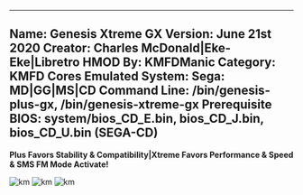 -----------------------
Name: Genesis Xtreme GX
Version: June 21st 2020
Creator: Charles McDonald|Eke-Eke|Libretro
HMOD By: KMFDManic
Category: KMFD Cores
Emulated System: Sega: MD|GG|MS|CD
Command Line: /bin/genesis-plus-gx, /bin/genesis-xtreme-gx
Prerequisite BIOS: system/bios_CD_E.bin, bios_CD_J.bin, bios_CD_U.bin (SEGA-CD)
-----------------------
**Plus Favors Stability & Compatibility|Xtreme Favors Performance & Speed & SMS FM Mode Activate!**

![km](https://i.imgur.com/opH66xS.png)
![km](https://i.imgur.com/xzgQLIR.png)
![km](https://i.imgur.com/6TMPK0c.png)

